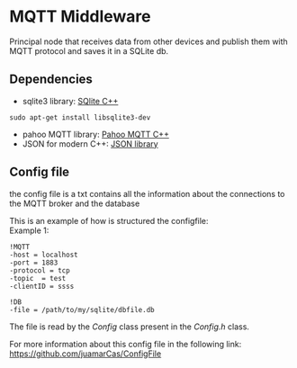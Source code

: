 # MQTT Middleware
Principal node that receives data from other devices and publish them with MQTT protocol and saves it in a SQLite db.

## Dependencies
* sqlite3 library: [SQlite C++](https://www.sqlite.org/download.html)
```
sudo apt-get install libsqlite3-dev
```
* pahoo MQTT library: [Pahoo MQTT C++](https://github.com/eclipse/paho.mqtt.cpp)
* JSON for modern C++: [JSON library](https://github.com/nlohmann/json)
## Config file
the config file is a txt contains all the information about the connections to the MQTT broker and the database</br>

This is an example of how is structured the configfile:
</br>
Example 1: </br>
```
!MQTT
-host = localhost
-port = 1883
-protocol = tcp
-topic  = test
-clientID = ssss

!DB
-file = /path/to/my/sqlite/dbfile.db
```
The file is read by the _Config_ class present in the _Config.h_ class.</br>

For more information about this config file in the following link: https://github.com/juamarCas/ConfigFile
